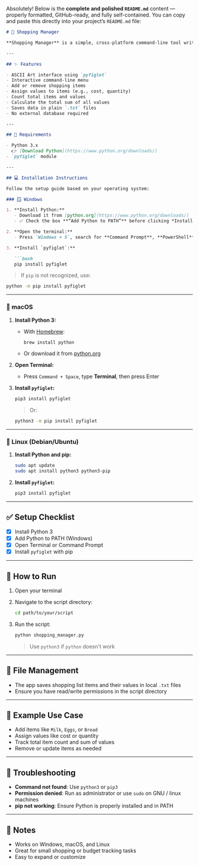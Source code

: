 
Absolutely! Below is the **complete and polished `README.md`** content — properly formatted, GitHub-ready, and fully self-contained. You can copy and paste this directly into your project’s `README.md` file:

````md
# 🛒 Shopping Manager

**Shopping Manager** is a simple, cross-platform command-line tool written in Python that helps you manage shopping list items and their associated values. It features an ASCII-style interface and provides file-based storage for tracking and budgeting.

---

## ✨ Features

- ASCII Art interface using `pyfiglet`
- Interactive command-line menu
- Add or remove shopping items
- Assign values to items (e.g., cost, quantity)
- Count total items and values
- Calculate the total sum of all values
- Saves data in plain `.txt` files
- No external database required

---

## 🧰 Requirements

- Python 3.x  
  👉 [Download Python](https://www.python.org/downloads/)
- `pyfiglet` module

---

## 💻 Installation Instructions

Follow the setup guide based on your operating system:

### 🪟 Windows 

1. **Install Python:**
   - Download it from [python.org](https://www.python.org/downloads/)
   - ✅ Check the box **“Add Python to PATH”** before clicking *Install Now*

2. **Open the terminal:**
   - Press `Windows + S`, search for **Command Prompt**, **PowerShell**, or **Windows Terminal**

3. **Install `pyfiglet`:**

   ```bash
   pip install pyfiglet
````

> If `pip` is not recognized, use:

```bash
python -m pip install pyfiglet
```

---

### 🍎 macOS

1. **Install Python 3:**

   * With [Homebrew](https://brew.sh/):

     ```bash
     brew install python
     ```
   * Or download it from [python.org](https://www.python.org/downloads/)

2. **Open Terminal:**

   * Press `Command + Space`, type **Terminal**, then press Enter

3. **Install `pyfiglet`:**

   ```bash
   pip3 install pyfiglet
   ```

   > Or:

   ```bash
   python3 -m pip install pyfiglet
   ```

---

### 🐧 Linux (Debian/Ubuntu)

1. **Install Python and pip:**

   ```bash
   sudo apt update
   sudo apt install python3 python3-pip
   ```

2. **Install `pyfiglet`:**

   ```bash
   pip3 install pyfiglet
   ```

---

## ✅ Setup Checklist

* [x] Install Python 3
* [x] Add Python to PATH (Windows)
* [x] Open Terminal or Command Prompt
* [x] Install `pyfiglet` with pip

---

## 🚀 How to Run

1. Open your terminal

2. Navigate to the script directory:

   ```bash
   cd path/to/your/script
   ```

3. Run the script:

   ```bash
   python shopping_manager.py
   ```

   > Use `python3` if `python` doesn't work

---

## 📂 File Management

* The app saves shopping list items and their values in local `.txt` files
* Ensure you have read/write permissions in the script directory

---

## 🧾 Example Use Case

* Add items like `Milk`, `Eggs`, or `Bread`
* Assign values like cost or quantity
* Track total item count and sum of values
* Remove or update items as needed

---

## 🧰 Troubleshooting

* **Command not found**: Use `python3` or `pip3`
* **Permission denied**: Run as administrator or use `sudo` on GNU / linux machines 
* **pip not working**: Ensure Python is properly installed and in PATH

---

## 📌 Notes

* Works on Windows, macOS, and Linux
* Great for small shopping or budget tracking tasks
* Easy to expand or customize



